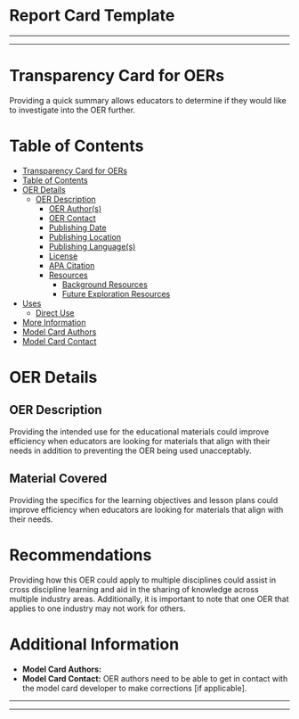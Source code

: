 # Report Card Template
---

---

# Transparency Card for OERs

<!-- Provide a quick summary of the OER. --> Providing a quick summary allows educators to determine if they would like to investigate into the OER further.


#  Table of Contents

- [Transparency Card for OERs](#transparency-card-for-oers)
- [Table of Contents](#table-of-contents)
- [OER Details](#oer-details)
  - [OER Description](#oer-description)
    - [OER Author(s)](#oer-author-s)
  	- [OER Contact](#oer-contact)
    - [Publishing Date](#publishing-date)
    - [Publishing Location](#publishing-location)
    - [Publishing Language(s)](#publishing-languages)
    - [License](#license)
    - [APA Citation](#apa-citation)
    - [Resources](#resources)
      	- [Background Resources](#background-resources)
      	- [Future Exploration Resources](#future-exploration-resources)
- [Uses](#uses)
  - [Direct Use](#direct-use)
- [More Information](#more-information)
- [Model Card Authors](#model-card-authors)
- [Model Card Contact](#model-card-contact)


# OER Details

## OER Description

<!-- Provide a longer summary of what this OER covers. → Providing a longer summary allows educators to determine if the OER aligns with their needs in the scope of their education plan.

- **OER Author(s):**
- **OER Contact:** Users and educators need to be able to contact publishers with questions or feedback on the educational material.
- **Publishing Date:** It is important to be mindful about when the educational resource was published because things are constantly changing in GIScience.
- **Publishing Location:** There may be implications for people using this resource in other places around the globe.
- **Publishing Language(s):** Language barriers could impact the way the material is being communicated.
- **License:** Licensing and copyright regulations could impact usage and reproducibility.
- **APA Citation:** Proper citations are important when sharing information [OERs in this case].
- **Resources:** Providing the list of resources mentioned in the educational materials could allow for easy exploration into the subject by the educators and additionally allow for the educator to explore a subject area that had not already been in their scope of teaching.


# Uses

<!-- Provide a purpose of the OER, including how the material is intended to be used and who the intended audience of the material is for. --> Providing the intended use for the educational materials could improve efficiency when educators are looking for materials that align with their needs in addition to preventing the OER being used unacceptably.

## Material Covered

<!-- Provide a link to the learning objectives and the lesson plan(s). --> Providing the specifics for the learning objectives and lesson plans could improve efficiency when educators are looking for materials that align with their needs.
  

# Recommendations

<!-- This section is meant to convey how the OER could apply to multiple disciplines [if applicable]. --> Providing how this OER could apply to multiple disciplines could assist in cross discipline learning and aid in the sharing of knowledge across multiple industry areas. Additionally, it is important to note that one OER that applies to one industry may not work for others.


# Additional Information

- **Model Card Authors:**
- **Model Card Contact:** OER authors need to be able to get in contact with the model card developer to make corrections [if applicable].

---

---
